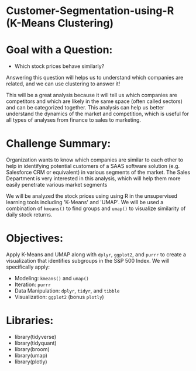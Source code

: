 # Customer-Segmentation-using-R (K-Means Clustering)

# Goal with a Question:
- Which stock prices behave similarly?

Answering this question will helps us to understand which companies are related, and we can use clustering to answer it!

This will be a great analysis because it will tell us which companies are competitors and which are likely in the same space (often called sectors) and can be categorized together. This analysis can help us better understand the dynamics of the market and competition, which is useful for all types of analyses from finance to sales to marketing.

# Challenge Summary: 
Organization wants to know which companies are similar to each other to help in identifying potential customers of a SAAS software solution (e.g. Salesforce CRM or equivalent) in various segments of the market. The Sales Department is very interested in this analysis, which will help them more easily penetrate various market segments

We will be analyzed the stock prices using using R in the unsupervised learning tools including 'K-Means' and 'UMAP'. We will be used a combination of `kmeans()` to find groups and `umap()` to visualize similarity of daily stock returns.

# Objectives:

Apply K-Means and UMAP along with `dplyr`, `ggplot2`, and `purrr` to create a visualization that identifies subgroups in the S&P 500 Index. We will specifically apply:

- Modeling: `kmeans()` and `umap()`
- Iteration: `purrr`
- Data Manipulation: `dplyr`, `tidyr`, and `tibble`
- Visualization: `ggplot2` (bonus `plotly`)

# Libraries:
- library(tidyverse)
- library(tidyquant)
- library(broom)
- library(umap)
- library(plotly)
